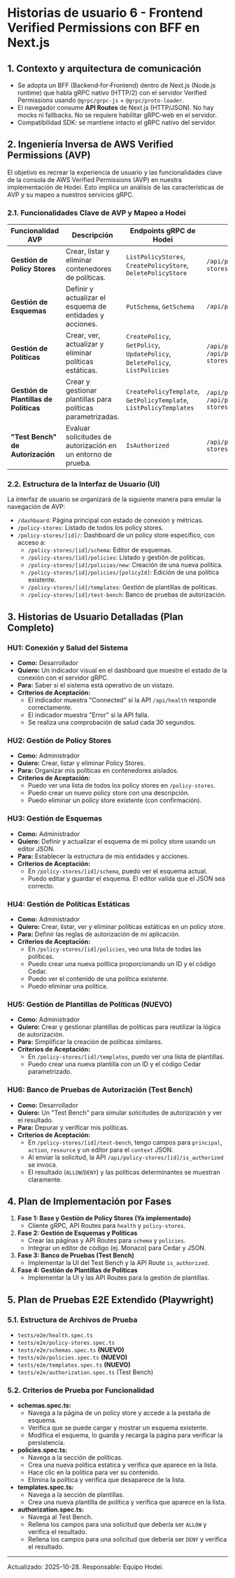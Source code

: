 # Historias de usuario 6 - Frontend Verified Permissions con BFF  en Next.js

## 1. Contexto y arquitectura de comunicación

- Se adopta un BFF (Backend‑for‑Frontend) dentro de Next.js (Node.js runtime) que habla gRPC nativo (HTTP/2) con el servidor Verified Permissions usando `@grpc/grpc-js` + `@grpc/proto-loader`.
- El navegador consume **API Routes** de Next.js (HTTP/JSON). No hay mocks ni fallbacks. No se requiere habilitar gRPC‑web en el servidor.
- Compatibilidad SDK: se mantiene intacto el gRPC nativo del servidor.

## 2. Ingeniería Inversa de AWS Verified Permissions (AVP)

El objetivo es recrear la experiencia de usuario y las funcionalidades clave de la consola de AWS Verified Permissions (AVP) en nuestra implementación de Hodei. Esto implica un análisis de las características de AVP y su mapeo a nuestros servicios gRPC.

### 2.1. Funcionalidades Clave de AVP y Mapeo a Hodei

| Funcionalidad AVP | Descripción | Endpoints gRPC de Hodei | API Routes (Next.js) |
|---|---|---|---|
| **Gestión de Policy Stores** | Crear, listar y eliminar contenedores de políticas. | `ListPolicyStores`, `CreatePolicyStore`, `DeletePolicyStore` | `/api/policy-stores`, `/api/policy-stores/[id]` |
| **Gestión de Esquemas** | Definir y actualizar el esquema de entidades y acciones. | `PutSchema`, `GetSchema` | `/api/policy-stores/[id]/schema` |
| **Gestión de Políticas** | Crear, ver, actualizar y eliminar políticas estáticas. | `CreatePolicy`, `GetPolicy`, `UpdatePolicy`, `DeletePolicy`, `ListPolicies` | `/api/policy-stores/[id]/policies`, `/api/policy-stores/[id]/policies/[policyId]` |
| **Gestión de Plantillas de Políticas** | Crear y gestionar plantillas para políticas parametrizadas. | `CreatePolicyTemplate`, `GetPolicyTemplate`, `ListPolicyTemplates` | `/api/policy-stores/[id]/templates`, `/api/policy-stores/[id]/templates/[templateId]` |
| **"Test Bench" de Autorización** | Evaluar solicitudes de autorización en un entorno de prueba. | `IsAuthorized` | `/api/policy-stores/[id]/is_authorized` |

### 2.2. Estructura de la Interfaz de Usuario (UI)

La interfaz de usuario se organizará de la siguiente manera para emular la navegación de AVP:

- `/dashboard`: Página principal con estado de conexión y métricas.
- `/policy-stores`: Listado de todos los policy stores.
- `/policy-stores/[id]/`: Dashboard de un policy store específico, con acceso a:
  - `/policy-stores/[id]/schema`: Editor de esquemas.
  - `/policy-stores/[id]/policies`: Listado y gestión de políticas.
  - `/policy-stores/[id]/policies/new`: Creación de una nueva política.
  - `/policy-stores/[id]/policies/[policyId]`: Edición de una política existente.
  - `/policy-stores/[id]/templates`: Gestión de plantillas de políticas.
  - `/policy-stores/[id]/test-bench`: Banco de pruebas de autorización.

## 3. Historias de Usuario Detalladas (Plan Completo)

### HU1: Conexión y Salud del Sistema
- **Como:** Desarrollador
- **Quiero:** Un indicador visual en el dashboard que muestre el estado de la conexión con el servidor gRPC.
- **Para:** Saber si el sistema está operativo de un vistazo.
- **Criterios de Aceptación:**
  - El indicador muestra "Connected" si la API `/api/health` responde correctamente.
  - El indicador muestra "Error" si la API falla.
  - Se realiza una comprobación de salud cada 30 segundos.

### HU2: Gestión de Policy Stores
- **Como:** Administrador
- **Quiero:** Crear, listar y eliminar Policy Stores.
- **Para:** Organizar mis políticas en contenedores aislados.
- **Criterios de Aceptación:**
  - Puedo ver una lista de todos los policy stores en `/policy-stores`.
  - Puedo crear un nuevo policy store con una descripción.
  - Puedo eliminar un policy store existente (con confirmación).

### HU3: Gestión de Esquemas
- **Como:** Administrador
- **Quiero:** Definir y actualizar el esquema de mi policy store usando un editor JSON.
- **Para:** Establecer la estructura de mis entidades y acciones.
- **Criterios de Aceptación:**
  - En `/policy-stores/[id]/schema`, puedo ver el esquema actual.
  - Puedo editar y guardar el esquema. El editor valida que el JSON sea correcto.

### HU4: Gestión de Políticas Estáticas
- **Como:** Administrador
- **Quiero:** Crear, listar, ver y eliminar políticas estáticas en un policy store.
- **Para:** Definir las reglas de autorización de mi aplicación.
- **Criterios de Aceptación:**
  - En `/policy-stores/[id]/policies`, veo una lista de todas las políticas.
  - Puedo crear una nueva política proporcionando un ID y el código Cedar.
  - Puedo ver el contenido de una política existente.
  - Puedo eliminar una política.

### HU5: Gestión de Plantillas de Políticas (NUEVO)
- **Como:** Administrador
- **Quiero:** Crear y gestionar plantillas de políticas para reutilizar la lógica de autorización.
- **Para:** Simplificar la creación de políticas similares.
- **Criterios de Aceptación:**
  - En `/policy-stores/[id]/templates`, puedo ver una lista de plantillas.
  - Puedo crear una nueva plantilla con un ID y el código Cedar parametrizado.

### HU6: Banco de Pruebas de Autorización (Test Bench)
- **Como:** Desarrollador
- **Quiero:** Un "Test Bench" para simular solicitudes de autorización y ver el resultado.
- **Para:** Depurar y verificar mis políticas.
- **Criterios de Aceptación:**
  - En `/policy-stores/[id]/test-bench`, tengo campos para `principal`, `action`, `resource` y un editor para el `context` JSON.
  - Al enviar la solicitud, la API `/api/policy-stores/[id]/is_authorized` se invoca.
  - El resultado (`ALLOW`/`DENY`) y las políticas determinantes se muestran claramente.

## 4. Plan de Implementación por Fases

1.  **Fase 1: Base y Gestión de Policy Stores (Ya implementado)**
    -   Cliente gRPC, API Routes para `health` y `policy-stores`.
2.  **Fase 2: Gestión de Esquemas y Políticas**
    -   Crear las páginas y API Routes para `schema` y `policies`.
    -   Integrar un editor de código (ej. Monaco) para Cedar y JSON.
3.  **Fase 3: Banco de Pruebas (Test Bench)**
    -   Implementar la UI del Test Bench y la API Route `is_authorized`.
4.  **Fase 4: Gestión de Plantillas de Políticas**
    -   Implementar la UI y las API Routes para la gestión de plantillas.

## 5. Plan de Pruebas E2E Extendido (Playwright)

### 5.1. Estructura de Archivos de Prueba
- `tests/e2e/health.spec.ts`
- `tests/e2e/policy-stores.spec.ts`
- `tests/e2e/schemas.spec.ts` **(NUEVO)**
- `tests/e2e/policies.spec.ts` **(NUEVO)**
- `tests/e2e/templates.spec.ts` **(NUEVO)**
- `tests/e2e/authorization.spec.ts` (Test Bench)

### 5.2. Criterios de Prueba por Funcionalidad
- **schemas.spec.ts:**
  - Navega a la página de un policy store y accede a la pestaña de esquema.
  - Verifica que se puede cargar y mostrar un esquema existente.
  - Modifica el esquema, lo guarda y recarga la página para verificar la persistencia.
- **policies.spec.ts:**
  - Navega a la sección de políticas.
  - Crea una nueva política estática y verifica que aparece en la lista.
  - Hace clic en la política para ver su contenido.
  - Elimina la política y verifica que desaparece de la lista.
- **templates.spec.ts:**
  - Navega a la sección de plantillas.
  - Crea una nueva plantilla de política y verifica que aparece en la lista.
- **authorization.spec.ts:**
  - Navega al Test Bench.
  - Rellena los campos para una solicitud que debería ser `ALLOW` y verifica el resultado.
  - Rellena los campos para una solicitud que debería ser `DENY` y verifica el resultado.

---
Actualizado: 2025-10-28. Responsable: Equipo Hodei.
